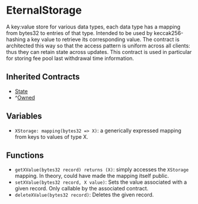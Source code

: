 # EternalStorage

A key:value store for various data types, each data type has a mapping from bytes32 to entries of that type. Intended to be used by keccak256-hashing a key value to retrieve its corresponding value. The contract is architected this way so that the access pattern is uniform across all clients: thus they can retain state across updates. This contract is used in particular for storing fee pool last withdrawal time information.

## Inherited Contracts

* [State](State.md)
* ^[Owned](Owned.md)

## Variables

* `XStorage: mapping(bytes32 => X)`: a generically expressed mapping from keys to values of type X.

## Functions

* `getXValue(bytes32 record) returns (X)`: simply accesses the `XStorage` mapping. In theory, could have made the mapping itself public.
* `setXValue(bytes32 record, X value)`: Sets the value associated with a given record. Only callable by the associated contract.
* `deleteXValue(bytes32 record)`: Deletes the given record.
